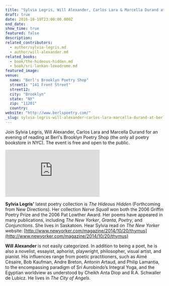 ```yaml
---
title: "Sylvia Legris, Will Alexander, Carlos Lara & Marcella Durand at Berl\'s"
draft: true
date: 2016-10-19T23:00:00.000Z
end_date:
show_time: true
featured: false
description:
related_contributors:
  - author/sylvia-legris.md
  - author/will-alexander.md
related_books:
  - book/the-hideous-hidden.md
  - book/sri-lankan-loxodrome.md
featured_image: 
venue:
  name: "Berl's Brooklyn Poetry Shop"
  street1: "141 Front Street"
  street12:
  city: "Brooklyn"
  state: "NY"
  zip: "11201"
  country:
website: "http://www.berlspoetry.com/"
_slug: sylvia-legris-will-alexander-carlos-lara-marcella-durand-at-berls
---
```


Join Sylvia Legris, Will Alexander, Carlos Lara and Marcella Durand for an evening of reading at Berl's Brooklyn Poetry Shop (the only all poetry bookstore in NYC). The event is free and open to the public.

![Image result for berl's poetry shop](http://pages.blankslate.com/scripts/timthumb.php?w=450&h=400&zc=1&src=https://blankslatepages.s3.amazonaws.com/5637f7f39fca8-photo.jpeg)

**Sylvia Legris’** latest poetry collection is _The Hideous Hidden_ (Forthcoming from New Directions). Her collection _Nerve Squall_ won both the 2006 Griffin Poetry Prize and the 2006 Pat Lowther Award. Her poems have appeared in many publications, including _The New Yorker_, _Granta_, _Poetry_, and _Conjunctions_. She lives in Saskatoon. Hear Sylvia read on _The_ _New Yorker_ website: [http://www.newyorker.com/magazine/2014/10/20/thymus](http://www.newyorker.com/magazine/2014/10/20/thymus)

**Will Alexander** is not easily categorized. In addition to being a poet, he is also a novelist, essayist, aphorist, playwright, philosopher, visual artist, and pianist. His influences range from poetic practitioners, such as Aimé Césaire, Bob Kaufman, Andre Breton, Antonin Artaud, and Philip Lamantia, to the encompassing paradigm of Sri Aurobindo’s Integral Yoga, and the Egyptian worldview as understood by Cheikh Anta Diop and R.A. Schwaller de Lubicz. He lives in _The City of Angels_.

